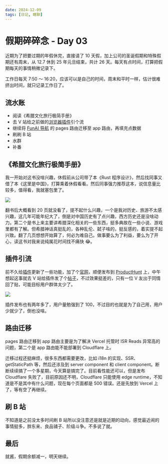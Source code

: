 ```yaml
---
date: 2024-12-09
tags: [日记, 瞎聊]
---
```


# 假期碎碎念 - Day 03

近期为了把要过期的年假休完，直接请了 10 天假，加上公司的圣诞假期和特殊假期还有周末，从 12.7 休到 25 年元旦结束，共计 26 天。每天有点时间，打算把假期每天的事情稍微记录下。

工作日每天 7:50 ～ 16:20，应该可以是自己的时间，周末和平时一样，估计很难挤出时间，就只记录工作日了。

## 流水账

-   阅读《希腊文化旅行极简手册》
-   去 V 站给之前做的[浏览器插件](https://tag-bookmarks.heyfe.org/)引个流
-   继续将 [FunAI 导航](https://funai.fun/) 的 pages 路由迁移至 app 路由，再填充点数据
-   刷刷 B 站
-   水群
-   补番

## 《希腊文化旅行极简手册》

我一开始对这书没啥兴趣，休假前从公司带了本《Rust 程序设计》，然后找同事又借了本《这里是中国》，打算乘着休假看看。然后同事强力推荐这本，说信息量比较多，值得看，我就塞包里了。

![](https://stg.heyfe.org/images/blog-2024-12-09-diary-1733885188583.png)

翻书后大概看到 20 页就没看了，提不起什么兴趣，一个是我对历史、旅游不太感兴趣，这几年可能年纪大了，倒是对中国历史有了点兴趣，西方历史还是没啥动力。第二个是书上来主要讲希腊深化相关的一些东西，挺多典故在一些小说、游戏里都有了解。但希腊神话真挺乱的，各种乱伦、弑子啥的，挺反感的，着实提不起兴致。翻了几页想想开始算了，何必为难自己。做事要么为了利益，要么为了开心，读这书对我来说纯属花时间找不痛快 😂。

## 插件引流

前不久给[插件](https://chromewebstore.google.com/detail/tag-bookmarks/liofmdplmickalghfcokjdeohefnnofc)更新了一些功能，加了个[官网](https://tag-bookmarks.heyfe.org)，顺便发布到 [ProductHunt](https://www.producthunt.com/posts/tag-bookmarks?embed=true&utm_source=badge-featured&utm_medium=badge&utm_souce=badge-tag-bookmarks) 上，中午想起这事就去 V 站给插件发了个[帖子](https://www.v2ex.com/t/1096082)，不过效果挺差的，只有一位 V 友出于同情回了贴，可能目标用户群体太少了。

![](https://stg.heyfe.org/images/blog-2024-12-09-diary-1733885219318.png)  

插件发布也有两年多了，用户量勉强到了 100，不过目的也就是为了自己用，用户少就少了，倒也没啥。

## 路由迁移

pages 路由迁移到 app 路由主要是为了解决 Vercel 托管时 ISR Reads 异常高的问题，第二个是 app 路由能不能部署到 Cloudflare 上。

迁移过程还挺麻烦，很多东西都需要更改，比如 i18n 的实现、SSR、getStaticPath 等，然后还涉及到 server component 和 client component。断断续续搞了一个多星期，今天算是搞完了。目前看性能还可以，但是发布 Cloudflare 失败了，目前原因还不明，Cloudflare 只能使用 edge runtime，不知道是不是其中有什么问题，现在每个页面都是 500 错误。还是先放到 Vercel 上了，等有空了再继续。

## 刷 B 站

不知道是之前没太多时间刷 B 站所以没注意还是就是近期的动向，感觉最近闹的事情挺多，胖东来、良品铺子、阶级斗争。不多说了就。

## 最后

就酱，假期余额减一，明天继续。

